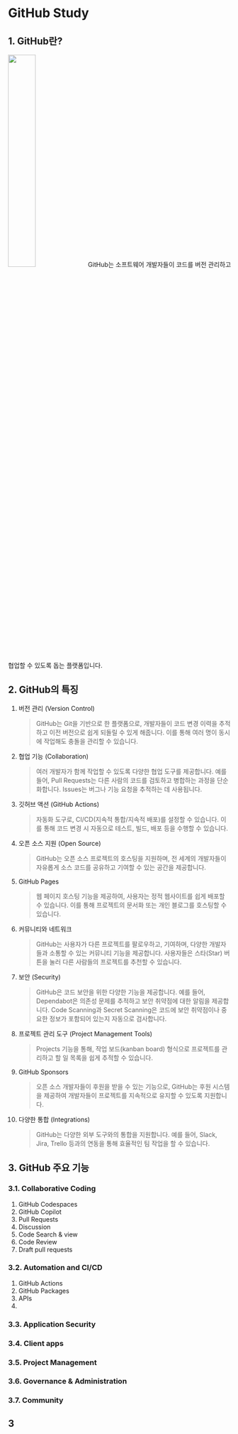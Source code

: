 # GitHub Study

## 1. GitHub란?

<img src = "https://github.githubassets.com/assets/GitHub-Mark-ea2971cee799.png" width = 35%>
GitHub는 소프트웨어 개발자들이 코드를 버전 관리하고 협업할 수 있도록 돕는 플랫폼입니다.

## 2. GitHub의 특징
   
1. 버전 관리 (Version Control)
   > GitHub는 Git을 기반으로 한 플랫폼으로, 개발자들이 코드 변경 이력을 추적하고 이전 버전으로 쉽게 되돌릴 수 있게 해줍니다. 이를 통해 여러 명이 동시에 작업해도 충돌을 관리할 수 있습니다.   
2. 협업 기능 (Collaboration)
   > 여러 개발자가 함께 작업할 수 있도록 다양한 협업 도구를 제공합니다. 예를 들어, Pull Requests는 다른 사람의 코드를 검토하고 병합하는 과정을 단순화합니다. Issues는 버그나 기능 요청을 추적하는 데 사용됩니다.   
3. 깃허브 액션 (GitHub Actions)
   > 자동화 도구로, CI/CD(지속적 통합/지속적 배포)를 설정할 수 있습니다. 이를 통해 코드 변경 시 자동으로 테스트, 빌드, 배포 등을 수행할 수 있습니다.   
4. 오픈 소스 지원 (Open Source)
   > GitHub는 오픈 소스 프로젝트의 호스팅을 지원하며, 전 세계의 개발자들이 자유롭게 소스 코드를 공유하고 기여할 수 있는 공간을 제공합니다.   
5. GitHub Pages
   > 웹 페이지 호스팅 기능을 제공하여, 사용자는 정적 웹사이트를 쉽게 배포할 수 있습니다. 이를 통해 프로젝트의 문서화 또는 개인 블로그를 호스팅할 수 있습니다.   
6. 커뮤니티와 네트워크
    > GitHub는 사용자가 다른 프로젝트를 팔로우하고, 기여하며, 다양한 개발자들과 소통할 수 있는 커뮤니티 기능을 제공합니다. 사용자들은 스타(Star) 버튼을 눌러 다른 사람들의 프로젝트를 추천할 수 있습니다.   
7. 보안 (Security)
    > GitHub은 코드 보안을 위한 다양한 기능을 제공합니다. 예를 들어, Dependabot은 의존성 문제를 추적하고 보안 취약점에 대한 알림을 제공합니다. Code Scanning과 Secret Scanning은 코드에 보안 취약점이나 중요한 정보가 포함되어 있는지 자동으로 검사합니다.   
8. 프로젝트 관리 도구 (Project Management Tools)
    > Projects 기능을 통해, 작업 보드(kanban board) 형식으로 프로젝트를 관리하고 할 일 목록을 쉽게 추적할 수 있습니다.   
9. GitHub Sponsors
    > 오픈 소스 개발자들이 후원을 받을 수 있는 기능으로, GitHub는 후원 시스템을 제공하여 개발자들이 프로젝트를 지속적으로 유지할 수 있도록 지원합니다.   
10. 다양한 통합 (Integrations)
    > GitHub는 다양한 외부 도구와의 통합을 지원합니다. 예를 들어, Slack, Jira, Trello 등과의 연동을 통해 효율적인 팀 작업을 할 수 있습니다.   
    
## 3. GitHub 주요 기능
### 3.1. Collaborative Coding
1. GitHub Codespaces
2. GitHub Copilot
3. Pull Requests
4. Discussion
5. Code Search & view
6. Code Review
7. Draft pull requests
### 3.2. Automation and CI/CD
1. GitHub Actions
2. GitHub Packages
3. APIs
4. 
### 3.3. Application Security
### 3.4. Client apps
### 3.5. Project Management
### 3.6. Governance & Administration
### 3.7. Community


## 3 
